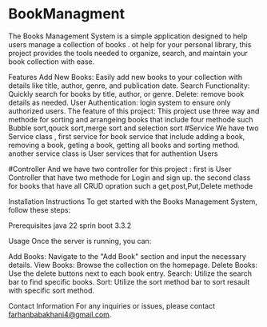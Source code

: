 # BookManagment

The Books Management System is a simple application designed to help users manage a collection of books . ot help for your personal library, this project provides the tools needed to organize, search, and maintain your book collection with ease. 

Features
Add New Books: Easily add new books to your collection with details like title, author, genre, and publication date.
Search Functionality: Quickly search for books by title, author, or genre.
Delete: remove book details as needed.
User Authentication: login system to ensure only authorized users.
The feature of this project: This project use three way and methode for sorting and arrangeing books that include four methode such
    Bubble sort,qouck sort,merge sort and selection sort
#Service
We have two Service class , first service for book service that include adding a book, removing a book, geting a book, getting all books and sorting
 method.
another service class is User services that for authention Users 

#Controller
And we have two controller for this project :
first is User Controller that have two methode for Login and sign up.
the second class for books that have all CRUD opration such a get,post,Put,Delete methode



Installation Instructions
To get started with the Books Management System, follow these steps:

Prerequisites
java 22
sprin boot 3.3.2


Usage
Once the server is running, you can:

Add Books: Navigate to the "Add Book" section and input the necessary details.
View Books: Browse the collection on the homepage.
Delete Books: Use the delete buttons next to each book entry.
Search: Utilize the search bar to find specific books.
Sort: Utilize the sort method bar to sort resault with specific sort method.
    

Contact Information
For any inquiries or issues, please contact farhanbabakhani4@gmail.com.
 
